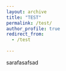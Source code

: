 ```yaml
---
layout: archive
title: "TEST"
permalink: /test/
author_profile: true
redirect_from:
  - /test
  
---
```

sarafasafsad
